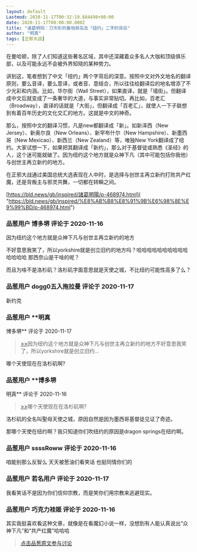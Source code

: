 ```yaml
---
layout: default
Lastmod: 2020-11-17T00:32:19.684498+00:00
date: 2020-11-17T00:00:00.000Z
title: "诸葛明阳：刀币形的曼哈顿岛及「纽约」二字的背后"
author: "明真"
tags: [正邪大战]
---
```


在曼哈顿，除了人们知道这些著名区域，其中还深藏着众多名人大咖和顶级俱乐部，以及可能永远不会被外界知晓的某种势力。  
  
讲到这，笔者想到了中文「纽约」两个字背后的深意。按照中文对外文地名的翻译原则，要么音译，要么意译，或者音、意结合，所以往往给翻译后的地名增添了不少光彩和内涵。比如，华尔街（Wall Street），如果直译，就是「墙街」。但翻译成中文后就变成了一条奢华的大道，与事实非常贴切。再比如，百老汇（Broadway），直译的话就是「大街」，但翻译成「百老汇」，就使人一下子联想到有着百年历史的文化交汇的地方。这就是中文的神奇。  
  
那么，按照中文的翻译习惯，凡是new都翻译成「新」。如新泽西（New Jersey）、新奥尔良（New Orleans）、新罕布什尔（New Hampshire）、新墨西哥（New Mexicao）、新西兰（New Zealand）等，唯独New York翻译成了纽约。大家试想一下，如果把其翻译成「新约」，那么对于基督徒或熟悉《圣经》的人，这个迷可能就破了。因为纽约这个地方就是众神下凡（其中可能包括你我他）与创世主再立新约的地方。  
  
在正邪大战通过美国总统大选表现在人中时，是选择与创世主再立新约打败共产红魔，还是背叛主与邪灵共舞，一切都在转瞬之间。  
  
[https://bld.news/gb/inspired/諸葛明陽/p-468974.html]( "https://bld.news/gb/inspired/%E8%AB%B8%E8%91%9B%E6%98%8E%E9%99%BD/p-468974.html")

            
### 品葱用户 **博多堺** 评论于 2020-11-16
        
因为纽约这个地方就是众神下凡与创世主再立新约的地方  
  
  
不好意思我笑了，所以yorkshire就是创立旧约的地方吗？哈哈哈哈哈哈哈哈哈哈哈哈哈哈 那西奈山是干啥的呢？  
  
而且为啥不是洛杉矶？洛杉矶字面意思就是天使之城，不比纽约可能性高多了么？
        


            
### 品葱用户 **dogg0五入拖拉曼** 评论于 2020-11-17
        
新约克
        


            
### 品葱用户 **明真 
博多堺** 评论于 2020-11-17
        
> [\>>]( "/video/item_id-32013#")因为纽约这个地方就是众神下凡与创世主再立新约的地方不好意思我笑了，所以yorkshire就是创立旧约...

  
  
哪个天使现在在洛杉矶啊?
        


            
### 品葱用户 **博多堺 
明真** 评论于 2020-11-16
        
> [\>>]( "/video/item_id-32019#")哪个天使现在在洛杉矶啊?

  
洛杉矶的全名叫聖母天使之城，原因自然是因为墨西哥基督徒见证了奇迹。  
  
那哪个天使在纽约啊？我只知道你们吹纽约的原因是dragon springs在纽约啊。
        


            
### 品葱用户 **ssssRoww** 评论于 2020-11-16
        
咱能别那么反智么 天天被葱油们看笑话 也挺同情你们的
        


            
### 品葱用户 **若名用户** 评论于 2020-11-17
        
我看笑话不是因为你们信仰宗教，而是笑你们用宗教来逃避现实。
        


            
### 品葱用户 **巧克力袿姬** 评论于 2020-11-16
        
其实我挺喜欢看这种文章，就像是在看魔幻小说一样，没想到有人能认真说出“众神下凡”和“共产红魔”哈哈哈
        






> [点击品葱原文参与讨论](https://pincong.rocks/video/3448)

